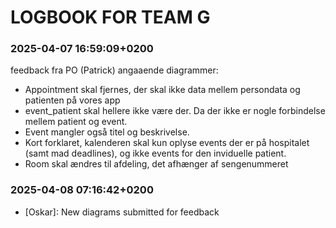 # LOGBOOK FOR TEAM G

### 2025-04-07 16:59:09+0200

feedback fra PO (Patrick) angaaende diagrammer:

 - Appointment skal fjernes, der skal ikke data mellem persondata og patienten på vores app
 - event\_patient skal hellere ikke være der. Da der ikke er nogle forbindelse mellem patient og event.
 - Event mangler også titel og beskrivelse.
 - Kort forklaret, kalenderen skal kun oplyse events der er på hospitalet (samt mad deadlines), og ikke events for den inviduelle patient.
 - Room skal ændres til afdeling, det afhænger af sengenummeret


### 2025-04-08 07:16:42+0200

 - [Oskar]: New diagrams submitted for feedback
